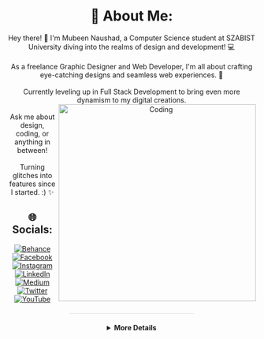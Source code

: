 <div style="text-align: center;">

# 💫 About Me:
Hey there! 👋 I'm Mubeen Naushad, a Computer Science student at SZABIST University diving into the realms of design and development! 💻<br><br>As a freelance Graphic Designer and Web Developer, I'm all about crafting eye-catching designs and seamless web experiences. 🚀<br><br>Currently leveling up in Full Stack Development to bring even more dynamism to my digital creations.<br><img align="right" alt="Coding" width="400" src="https://s5.gifyu.com/images/Sjprp.gif"><br>Ask me about design, coding, or anything in between!<br><br>Turning glitches into features since I started. :) ✨<br>

## 🌐 Socials:
[![Behance](https://img.shields.io/badge/Behance-1769ff?logo=behance&logoColor=white)](https://behance.net/mubeennaushad) [![Facebook](https://img.shields.io/badge/Facebook-%231877F2.svg?logo=Facebook&logoColor=white)](https://facebook.com/MubeenNaushad) [![Instagram](https://img.shields.io/badge/Instagram-%23E4405F.svg?logo=Instagram&logoColor=white)](https://instagram.com/mubeenalyy_) [![LinkedIn](https://img.shields.io/badge/LinkedIn-%230077B5.svg?logo=linkedin&logoColor=white)](https://linkedin.com/in/mubeen-naushad) [![Medium](https://img.shields.io/badge/Medium-12100E?logo=medium&logoColor=white)](https://medium.com/@mubeennaushad) [![Twitter](https://img.shields.io/badge/Twitter-%231DA1F2.svg?logo=Twitter&logoColor=white)](https://twitter.com/MubeenNaushad) [![YouTube](https://img.shields.io/badge/YouTube-%23FF0000.svg?logo=YouTube&logoColor=white)](https://www.youtube.com/channel/UCRqFd0wtmfszhQbMnfSscXA) 

<div id="detailsSection" align="center">
<hr style="width: 50%; margin: 20px 0; background-color: #ddd; height: 1px; border: none;">
<details>
  <summary><b>More Details</b></summary>
  


# 📊 GitHub Stats:
<!-- <img src="https://github-readme-stats.vercel.app/api?username=MubeenNaushad&theme=monokai&hide_border=false&include_all_commits=false&count_private=false" /><br/> -->
<img src="https://github-readme-streak-stats.herokuapp.com/?user=MubeenNaushad&theme=monokai&hide_border=false" /><br/>
<img src="https://github-readme-stats.vercel.app/api/top-langs/?username=MubeenNaushad&theme=monokai&hide_border=false&include_all_commits=false&count_private=false&layout=compact" />

## 🏆 GitHub Trophies
<img src="https://github-profile-trophy.vercel.app/?username=MubeenNaushad&theme=monokai&no-frame=false&no-bg=false&margin-w=4" />

<!-- ### 🔝 Top Contributed Repo
<img src="https://github-contributor-stats.vercel.app/api?username=MubeenNaushad&limit=5&theme=monokai&combine_all_yearly_contributions=true" />
-->

---
[![](https://visitcount.itsvg.in/api?id=MubeenNaushad&icon=2&color=9)](https://visitcount.itsvg.in)
</div>
</details>
</div>
